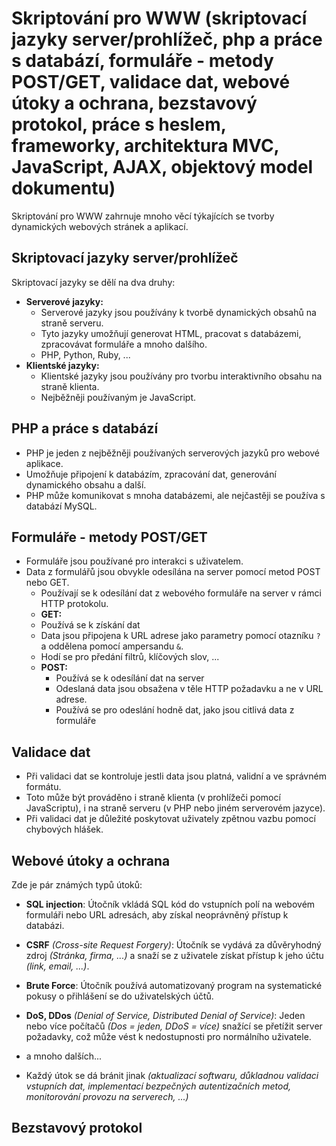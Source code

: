# Skriptování pro WWW (skriptovací jazyky server/prohlížeč, php a práce s databází, formuláře - metody POST/GET, validace dat, webové útoky a ochrana, bezstavový protokol, práce s heslem, frameworky, architektura MVC, JavaScript, AJAX, objektový model dokumentu)
Skriptování pro WWW zahrnuje mnoho věcí týkajících se tvorby dynamických webových stránek a aplikací.

## Skriptovací jazyky server/prohlížeč
Skriptovací jazyky se dělí na dva druhy:

- **Serverové jazyky:**
  - Serverové jazyky jsou používány k tvorbě dynamických obsahů na straně serveru.
  - Tyto jazyky umožňují generovat HTML, pracovat s databázemi, zpracovávat formuláře a mnoho dalšího.
  - PHP, Python, Ruby, ...
- **Klientské jazyky:**
  - Klientské jazyky jsou používány pro tvorbu interaktivního obsahu na straně klienta.
  - Nejběžněji používaným je JavaScript.
 
## PHP a práce s databází
- PHP je jeden z nejběžněji používaných serverových jazyků pro webové aplikace.
- Umožňuje připojení k databázím, zpracování dat, generování dynamického obsahu a další.
- PHP může komunikovat s mnoha databázemi, ale nejčastěji se používa s databází MySQL.

## Formuláře - metody POST/GET
- Formuláře jsou používané pro interakci s uživatelem.
- Data z formulářů jsou obvykle odesílána na server pomocí metod POST nebo GET.
  -  Používají se k odesílání dat z webového formuláře na server v rámci HTTP protokolu.
  -  **GET:**
    - Používá se k získání dat
    - Data jsou připojena k URL adrese jako parametry pomocí otazníku `?` a oddělena pomocí ampersandu `&`.
    - Hodí se pro předání filtrů, klíčových slov, ... 
  - **POST:**
    - Používá se k odesílání dat na server
    - Odeslaná data jsou obsažena v těle HTTP požadavku a ne v URL adrese.
    - Používá se pro odeslání hodně dat, jako jsou citlivá data z formuláře
   
## Validace dat
- Při validaci dat se kontroluje jestli data jsou platná, validní a ve správném formátu.
- Toto může být prováděno i straně klienta (v prohlížeči pomocí JavaScriptu), i na straně serveru (v PHP nebo jiném serverovém jazyce).
- Při validaci dat je důležité poskytovat uživately zpětnou vazbu pomocí chybových hlášek.

## Webové útoky a ochrana
Zde je pár známých typů útoků:
- **SQL injection**: Útočník vkládá SQL kód do vstupních polí na webovém formuláři nebo URL adresách, aby získal neoprávněný přístup k databázi. 
- **CSRF** _(Cross-site Request Forgery)_: Útočník se vydává za důvěryhodný zdroj _(Stránka, firma, ...)_ a snaží se z uživatele získat přístup k jeho účtu _(link, email, ...)_.
- **Brute Force**: Útočník používá automatizovaný program na systematické pokusy o přihlášení se do uživatelských účtů.
- **DoS, DDos** _(Denial of Service, Distributed Denial of Service)_: Jeden nebo více počítačů _(Dos = jeden, DDoS = více)_ snažící se přetížit server požadavky, což může vést k nedostupnosti pro normálního uživatele.
- a mnoho dalších...

- Každý útok se dá bránit jinak _(aktualizací softwaru, důkladnou validaci vstupních dat, implementací bezpečných autentizačních metod, monitorování provozu na serverech, ...)_

## Bezstavový protokol

